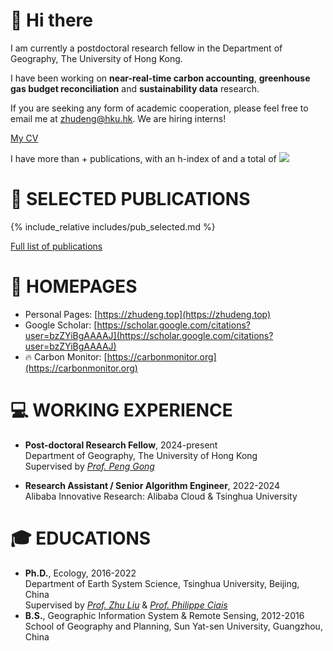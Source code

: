# 👋 Hi there
I am currently a postdoctoral research fellow in the Department of Geography, 
The University of Hong Kong.  

I have been working on **near-real-time carbon accounting**, **greenhouse gas budget reconciliation** and **sustainability data** research.

If you are seeking any form of academic cooperation, please feel free to email me at zhudeng@hku.hk. We are hiring interns!

[My CV](../../files/Zhu%20Deng_CV.pdf)

I have more than <span id='total_paper_number'></span>+ publications, with an h-index of <span id='h_index'></span> and a total of <a href="https://scholar.google.com/citations?user=bzZYiBgAAAAJ"><img src="https://img.shields.io/endpoint?logo=Google%20Scholar&url=https%3A%2F%2Fcdn.jsdelivr.net%2Fgh%2Fzhudeng94%2Fzhudeng94.github.io@google-scholar-stats%2Fgs_data_shieldsio.json&labelColor=f6f6f6&color=9cf&style=flat&label=citations"></a>
# 🌟 SELECTED PUBLICATIONS  
{% include_relative includes/pub_selected.md %}

[Full list of publications](#-all-publications)

# 🔗 HOMEPAGES
- Personal Pages: [https://zhudeng.top](https://zhudeng.top)
- Google Scholar: [https://scholar.google.com/citations?user=bzZYiBgAAAAJ](https://scholar.google.com/citations?user=bzZYiBgAAAAJ)
- 🔥 Carbon Monitor: [https://carbonmonitor.org](https://carbonmonitor.org)
  
# 💻 WORKING EXPERIENCE
- **Post-doctoral Research Fellow**, 2024-present  
Department of Geography, The University of Hong Kong  
Supervised by *[Prof. Peng Gong](https://www.geog.hku.hk/p-gong)*

- **Research Assistant / Senior Algorithm Engineer**, 2022-2024  
Alibaba Innovative Research: Alibaba Cloud & Tsinghua University
  
  
# 🎓 EDUCATIONS
- **Ph.D.**, Ecology, 2016-2022  
Department of Earth System Science, Tsinghua University, Beijing, China  
Supervised by *[Prof. Zhu Liu](https://scholar.harvard.edu/zhu/home)* & *[Prof. Philippe Ciais](https://www.lsce.ipsl.fr/en/cycles-transferts/biogeo/pisp/philippe-ciais/)*
- **B.S.**, Geographic Information System & Remote Sensing, 2012-2016  
School of Geography and Planning, Sun Yat-sen University, Guangzhou, China  
